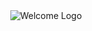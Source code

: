 <div align="center" backgroundcolor="none">
  <img src="https://github.com/user-attachments/assets/0a7bbbb6-87df-40d4-99db-27bff19bc285" alt="Welcome Logo">
</div>
